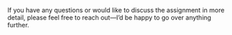 If you have any questions or would like to discuss the assignment in more detail, please feel free to reach out—I’d be happy to go over anything further.
